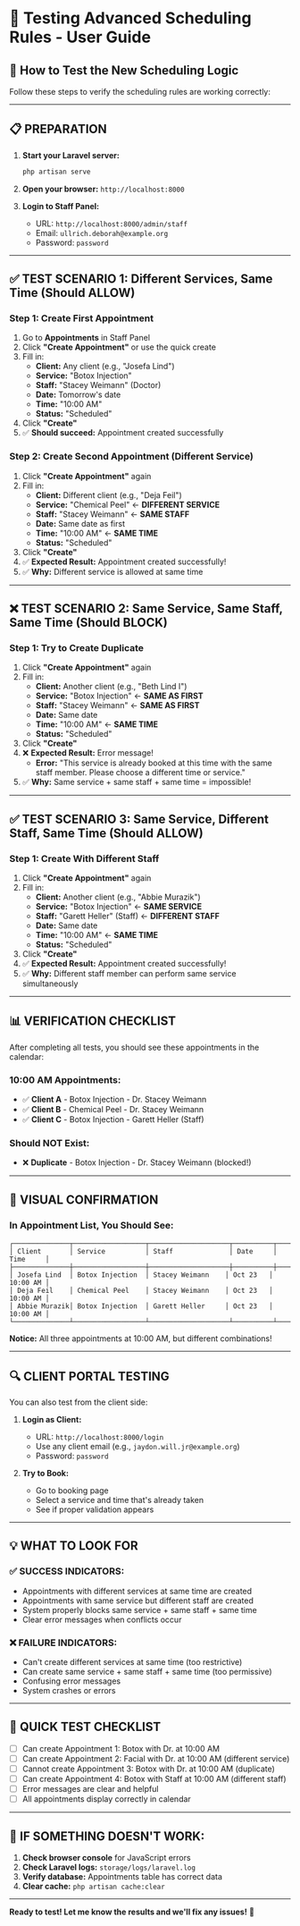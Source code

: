 # 🧪 Testing Advanced Scheduling Rules - User Guide

## 🎯 **How to Test the New Scheduling Logic**

Follow these steps to verify the scheduling rules are working correctly:

---

## 📋 **PREPARATION**

1. **Start your Laravel server:**
   ```bash
   php artisan serve
   ```

2. **Open your browser:** `http://localhost:8000`

3. **Login to Staff Panel:**
   - URL: `http://localhost:8000/admin/staff`
   - Email: `ullrich.deborah@example.org`
   - Password: `password`

---

## ✅ **TEST SCENARIO 1: Different Services, Same Time (Should ALLOW)**

### **Step 1: Create First Appointment**
1. Go to **Appointments** in Staff Panel
2. Click **"Create Appointment"** or use the quick create
3. Fill in:
   - **Client:** Any client (e.g., "Josefa Lind")
   - **Service:** "Botox Injection"
   - **Staff:** "Stacey Weimann" (Doctor)
   - **Date:** Tomorrow's date
   - **Time:** "10:00 AM"
   - **Status:** "Scheduled"
4. Click **"Create"**
5. ✅ **Should succeed:** Appointment created successfully

### **Step 2: Create Second Appointment (Different Service)**
1. Click **"Create Appointment"** again
2. Fill in:
   - **Client:** Different client (e.g., "Deja Feil")
   - **Service:** "Chemical Peel" ← **DIFFERENT SERVICE**
   - **Staff:** "Stacey Weimann" ← **SAME STAFF**
   - **Date:** Same date as first
   - **Time:** "10:00 AM" ← **SAME TIME**
   - **Status:** "Scheduled"
3. Click **"Create"**
4. ✅ **Expected Result:** Appointment created successfully!
5. ✅ **Why:** Different service is allowed at same time

---

## ❌ **TEST SCENARIO 2: Same Service, Same Staff, Same Time (Should BLOCK)**

### **Step 1: Try to Create Duplicate**
1. Click **"Create Appointment"** again
2. Fill in:
   - **Client:** Another client (e.g., "Beth Lind I")
   - **Service:** "Botox Injection" ← **SAME AS FIRST**
   - **Staff:** "Stacey Weimann" ← **SAME AS FIRST**
   - **Date:** Same date
   - **Time:** "10:00 AM" ← **SAME TIME**
   - **Status:** "Scheduled"
3. Click **"Create"**
4. ❌ **Expected Result:** Error message!
   - **Error:** "This service is already booked at this time with the same staff member. Please choose a different time or service."
5. ✅ **Why:** Same service + same staff + same time = impossible!

---

## ✅ **TEST SCENARIO 3: Same Service, Different Staff, Same Time (Should ALLOW)**

### **Step 1: Create With Different Staff**
1. Click **"Create Appointment"** again
2. Fill in:
   - **Client:** Another client (e.g., "Abbie Murazik")
   - **Service:** "Botox Injection" ← **SAME SERVICE**
   - **Staff:** "Garett Heller" (Staff) ← **DIFFERENT STAFF**
   - **Date:** Same date
   - **Time:** "10:00 AM" ← **SAME TIME**
   - **Status:** "Scheduled"
3. Click **"Create"**
4. ✅ **Expected Result:** Appointment created successfully!
5. ✅ **Why:** Different staff member can perform same service simultaneously

---

## 📊 **VERIFICATION CHECKLIST**

After completing all tests, you should see these appointments in the calendar:

### **10:00 AM Appointments:**
- ✅ **Client A** - Botox Injection - Dr. Stacey Weimann
- ✅ **Client B** - Chemical Peel - Dr. Stacey Weimann
- ✅ **Client C** - Botox Injection - Garett Heller (Staff)

### **Should NOT Exist:**
- ❌ **Duplicate** - Botox Injection - Dr. Stacey Weimann (blocked!)

---

## 🎨 **VISUAL CONFIRMATION**

### **In Appointment List, You Should See:**
```
┌──────────────┬──────────────────┬────────────────────┬──────────┬──────────┐
│ Client       │ Service          │ Staff              │ Date     │ Time     │
├──────────────┼──────────────────┼────────────────────┼──────────┼──────────┤
│ Josefa Lind  │ Botox Injection  │ Stacey Weimann    │ Oct 23   │ 10:00 AM │
│ Deja Feil    │ Chemical Peel    │ Stacey Weimann    │ Oct 23   │ 10:00 AM │
│ Abbie Murazik│ Botox Injection  │ Garett Heller     │ Oct 23   │ 10:00 AM │
└──────────────┴──────────────────┴────────────────────┴──────────┴──────────┘
```

**Notice:** All three appointments at 10:00 AM, but different combinations!

---

## 🔍 **CLIENT PORTAL TESTING**

You can also test from the client side:

1. **Login as Client:**
   - URL: `http://localhost:8000/login`
   - Use any client email (e.g., `jaydon.will.jr@example.org`)
   - Password: `password`

2. **Try to Book:**
   - Go to booking page
   - Select a service and time that's already taken
   - See if proper validation appears

---

## 💡 **WHAT TO LOOK FOR**

### **✅ SUCCESS INDICATORS:**
- Appointments with different services at same time are created
- Appointments with same service but different staff are created
- System properly blocks same service + same staff + same time
- Clear error messages when conflicts occur

### **❌ FAILURE INDICATORS:**
- Can't create different services at same time (too restrictive)
- Can create same service + same staff + same time (too permissive)
- Confusing error messages
- System crashes or errors

---

## 🎯 **QUICK TEST CHECKLIST**

- [ ] Can create Appointment 1: Botox with Dr. at 10:00 AM
- [ ] Can create Appointment 2: Facial with Dr. at 10:00 AM (different service)
- [ ] Cannot create Appointment 3: Botox with Dr. at 10:00 AM (duplicate)
- [ ] Can create Appointment 4: Botox with Staff at 10:00 AM (different staff)
- [ ] Error messages are clear and helpful
- [ ] All appointments display correctly in calendar

---

## 🔧 **IF SOMETHING DOESN'T WORK:**

1. **Check browser console** for JavaScript errors
2. **Check Laravel logs:** `storage/logs/laravel.log`
3. **Verify database:** Appointments table has correct data
4. **Clear cache:** `php artisan cache:clear`

---

**Ready to test! Let me know the results and we'll fix any issues!** 🚀









